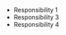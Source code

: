 <!-- Copyright (C) 2023  Kevin Sandom -->

* Responsibility 1
* Responsibility 3
* Responsibility 4
